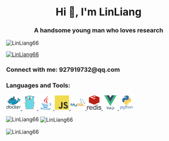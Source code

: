 <h1 align="center">Hi 👋, I'm LinLiang</h1>
<h3 align="center">A handsome young man who loves research</h3>

<p align="left"><img alt="LinLiang66"
                     src="https://komarev.com/ghpvc/?username=LinLiang66&label=Profile%20views&color=0e75b6&style=flat"/></p>

<p align="left"><a href="https://github.com/ryo-ma/github-profile-trophy"><img
        alt="LinLiang66" src="https://github-profile-trophy.vercel.app/?username=LinLiang66"/></a></p>


<h3 align="left">Connect with me: 927919732@qq.com</h3>
<p align="left">
</p>

<h3 align="left">Languages and Tools:</h3>
<p align="left"><a
        href="https://www.docker.com/" rel="noreferrer" target="_blank"> <img
        alt="docker"
        height="40" src="https://raw.githubusercontent.com/devicons/devicon/master/icons/docker/docker-original-wordmark.svg" width="40"/> </a> <a href="https://golang.org" rel="noreferrer" target="_blank"> <img
        alt="go" height="40" src="https://raw.githubusercontent.com/devicons/devicon/master/icons/go/go-original.svg"
        width="40"/> </a> <a href="https://www.java.com" rel="noreferrer" target="_blank"> <img
        alt="java" height="40"
        src="https://raw.githubusercontent.com/devicons/devicon/master/icons/java/java-original.svg" width="40"/> </a> <a href="https://developer.mozilla.org/en-US/docs/Web/JavaScript" rel="noreferrer"
                                         target="_blank"> <img
        alt="javascript"
        height="40" src="https://raw.githubusercontent.com/devicons/devicon/master/icons/javascript/javascript-original.svg" width="40"/> </a><a href="https://www.mysql.com/" rel="noreferrer" target="_blank">
    <img alt="mysql"
         height="40" src="https://raw.githubusercontent.com/devicons/devicon/master/icons/mysql/mysql-original-wordmark.svg" width="40"/> </a> <a href="https://redis.io" rel="noreferrer" target="_blank"> <img
        alt="redis"
        height="40" src="https://raw.githubusercontent.com/devicons/devicon/master/icons/redis/redis-original-wordmark.svg" width="40"/> </a> <a href="https://vuejs.org/" rel="noreferrer" target="_blank">
    <img alt="vuejs"
         height="40" src="https://raw.githubusercontent.com/devicons/devicon/master/icons/vuejs/vuejs-original-wordmark.svg" width="40"/> </a>
      <a href="https://www.python.org/" rel="noreferrer" target="_blank">
        <img alt="python"
             height="40" src="https://raw.githubusercontent.com/devicons/devicon/master/icons/python/python-original-wordmark.svg" width="40"/> </a>
</p>

<p><img align="left"
        alt="LinLiang66"
        src="https://github-readme-stats.vercel.app/api/top-langs?username=LinLiang66&show_icons=true&locale=en&layout=compact"/></p>

<p>&nbsp;<img align="center"
              alt="LinLiang66"
              src="https://github-readme-stats.vercel.app/api?username=LinLiang66&show_icons=true&locale=en"/></p>

<p><img align="center" alt="LinLiang66" src="https://github-readme-streak-stats.herokuapp.com/?user=LinLiang66&"/></p>

